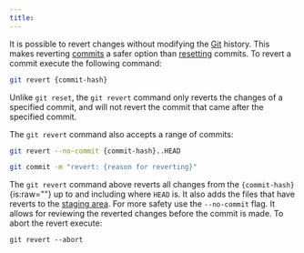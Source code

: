 ```yaml
---
title:
---
```


It is possible to revert changes without modifying the [Git](git.html)
history. This makes reverting [commits](commit.html) a safer option than
[resetting](reset.html) commits. To revert a commit execute the
following command:

```sh
git revert {commit-hash}
```

Unlike `git reset`, the `git revert` command only reverts the changes of
a specified commit, and will not revert the commit that came after the
specified commit.

The `git revert` command also accepts a range of commits:

```sh
git revert --no-commit {commit-hash}..HEAD
```

```sh
git commit -m "revert: {reason for reverting}"
```

The `git revert` command above reverts all changes from the
`{commit-hash}`{is:raw=""} up to and including where `HEAD` is. It also
adds the files that have reverts to the [staging
area](staging-area.html). For more safety use the `--no-commit` flag. It
allows for reviewing the reverted changes before the commit is made. To
abort the revert execute:

``` lang-sh
git revert --abort
```

